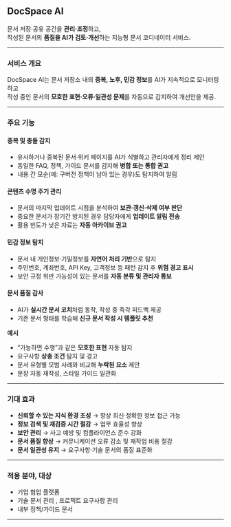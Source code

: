 ## DocSpace AI

문서 저장·공유 공간을 **관리·조정**하고,  
작성된 문서의 **품질을 AI가 검토·개선**하는 지능형 문서 코디네이터 서비스.

---

### 서비스 개요
DocSpace AI는 문서 저장소 내의 **중복, 노후, 민감 정보**를 AI가 지속적으로 모니터링하고  
작성 중인 문서의 **모호한 표현·오류·일관성 문제**를 자동으로 감지하여 개선안을 제공.

---

### 주요 기능

#### 중복 및 충돌 감지
- 유사하거나 중복된 문서·위키 페이지를 AI가 식별하고 관리자에게 정리 제안  
- 동일한 FAQ, 정책, 가이드 문서를 감지해 **병합 또는 통합 권고**  
- 내용 간 모순(예: 구버전 정책이 남아 있는 경우)도 탐지하여 알림  

#### 콘텐츠 수명 주기 관리
- 문서의 마지막 업데이트 시점을 분석하여 **보관·갱신·삭제 여부 판단**  
- 중요한 문서가 장기간 방치된 경우 담당자에게 **업데이트 알림 전송**  
- 활용 빈도가 낮은 자료는 **자동 아카이브 권고**

#### 민감 정보 탐지
- 문서 내 개인정보·기밀정보를 **자연어 처리 기반**으로 탐지  
- 주민번호, 계좌번호, API Key, 고객정보 등 패턴 감지 후 **위험 경고 표시**  
- 보안 규정 위반 가능성이 있는 문서를 **자동 분류 및 관리자 통보**

#### 문서 품질 감사 
- AI가 **실시간 문서 코치**처럼 동작, 작성 중 즉각 피드백 제공  
- 기존 문서 형태를 학습해 **신규 문서 작성 시 템플릿 추천**

**예시**
- “가능하면 수행”과 같은 **모호한 표현** 자동 탐지  
- 요구사항 **상충 조건** 탐지 및 경고  
- 문서 유형별 모범 사례와 비교해 **누락된 요소** 제안  
- 문장 자동 재작성, 스타일 가이드 일관화  

---

### 기대 효과
- **신뢰할 수 있는 지식 환경 조성** → 항상 최신·정확한 정보 접근 가능  
- **정보 검색 및 재검증 시간 절감** → 업무 효율성 향상  
- **보안 관리** → 사고 예방 및 컴플라이언스 준수 강화  
- **문서 품질 향상** → 커뮤니케이션 오류 감소 및 재작업 비용 절감  
- **문서 일관성 유지** → 요구사항·기술 문서의 품질 표준화  

---

### 적용 분야, 대상
- 기업 협업 플랫폼  
- 기술 문서 관리 , 프로젝트 요구사항 관리   
- 내부 정책/가이드 문서

---

   
